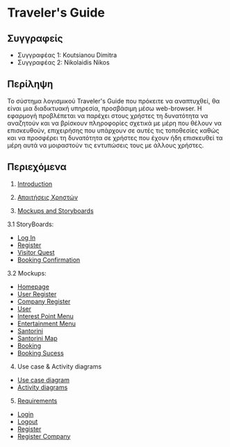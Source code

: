 # Traveler's Guide 

## Συγγραφείς 

- Συγγραφέας 1: Koutsianou Dimitra
- Συγγραφέας 2: Nikolaidis Nikos

## Περίληψη

Το σύστημα λογισμικού Traveler's Guide που πρόκειτε να αναπτυχθεί, θα είναι μια διαδικτυακή υπηρεσία, προσβάσιμη μέσω 
web-browser. Η εφαρμογή προβλέπεται να παρέχει στους χρήστες τη δυνατότητα να αναζητούν και να βρίσκουν πληροφορίες σχετικά 
με μέρη που θέλουν να επισκευθούν, επιχειρήσης που υπάρχουν σε αυτές τις τοποθεσίες καθώς και να προσφέρει τη δυνατότητα σε 
χρήστες που έχουν ήδη επισκευθεί τα μέρη αυτά να μοιραστούν τις εντυπώσεις τους με άλλους χρήστες.

## Περιεχόμενα

 1. [Introduction](https://github.com/nnikolao/travelers-guide/blob/master/documentation/intro.md)
 2. [Απαιτήσεις Χρηστών](https://github.com/nnikolao/travelers-guide/blob/master/documentation/requirements.md)
 
 
 3. [Mockups and Storyboards](https://github.com/nnikolao/travelers-guide/blob/master/documentation/requirements.md#mockups-and-storyboards)
 
  3.1 StoryBoards:
   * [Log In](https://github.com/nnikolao/travelers-guide/blob/master/pics/mockup.login.storyboard.pdf)
   * [Register](https://github.com/nnikolao/travelers-guide/blob/master/pics/user.register.storyboard.pdf)
   * [Visitor Quest](https://github.com/nnikolao/travelers-guide/blob/master/pics/visitor.quest.storyboard.pdf)
   * [Booking Confirmation](https://github.com/nnikolao/travelers-guide/blob/master/pics/booking.confirmation.storyboard.pdf)
   
 3.2 Mockups:
   * [Homepage](https://github.com/nnikolao/travelers-guide/blob/master/pics/homepage.mockup.png)
   * [User Register](https://github.com/nnikolao/travelers-guide/blob/master/pics/homepage.user.mockup.png)
   * [Company Register](https://github.com/nnikolao/travelers-guide/blob/master/pics/register.company.mockup.png)
   * [User](https://github.com/nnikolao/travelers-guide/blob/master/pics/register.user.mockup.png)
   * [Interest Point Menu](https://github.com/nnikolao/travelers-guide/blob/master/pics/interest.point.menu.mockup.png)
   * [Entertainment Menu](https://github.com/nnikolao/travelers-guide/blob/master/pics/entertainment.menu.mockup.png)
   * [Santorini](https://github.com/nnikolao/travelers-guide/blob/master/pics/tangobar.santorini.mockup.png)
   * [Santorini Map](https://github.com/nnikolao/travelers-guide/blob/master/pics/tangobar.santorini.map.mockup.png)
   * [Booking](https://github.com/nnikolao/travelers-guide/blob/master/pics/booking.mockup.png)
   * [Booking Sucess](https://github.com/nnikolao/travelers-guide/blob/master/pics/booking.confirmation.mockup.png)
   
 4. Use case & Activity diagrams
 
  * [Use case diagram](https://github.com/nnikolao/travelers-guide/blob/master/documentation/requirements.md#use-case-diagram)
  * [Activity diagrams](https://github.com/nnikolao/travelers-guide/blob/master/documentation/requirements.md#activity-diagrams)
  
 5. [Requirements](https://github.com/nnikolao/travelers-guide/tree/master/requirements)
 
   * [Login](https://github.com/sotiristsak/soft-eng-assignment/blob/master/requirements/Login.feature)
   * [Logout](https://github.com/sotiristsak/soft-eng-assignment/blob/master/requirements/Logout.feature)
   * [Register](https://github.com/nnikolao/travelers-guide/blob/master/requirements/Register.feature)
   * [Register Company](https://github.com/nnikolao/travelers-guide/blob/master/requirements/RegisterCompany.feature) 
